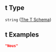 ## t Type

`string` ([The T Schema](lingproc-definitions-the-sents-schema-the-items-schema-properties-tokens-token-properties-the-t-schema.md))

## t Examples

```json
"Nous"
```
